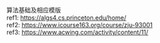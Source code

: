 算法基础及相应模版<br>
ref1: https://algs4.cs.princeton.edu/home/<br>
ref2: https://www.icourse163.org/course/zju-93001<br>
ref3: https://www.acwing.com/activity/content/11/<br>
